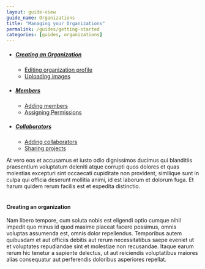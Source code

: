 ```yaml
---
layout: guide-view
guide_name: Organizations
title: "Managing your Organizations"
permalink: /guides/getting-started
categories: [guides, organizations]
---
```



* ##### [Creating an Organization](#creating-organization)
  * [Editing organization profile](#edit-profile)
  * [Uploading images](#uploading-images)

* ##### [Members](#members)
  * [Adding members](#adding-members)
  * [Assigning Permissions](#member-permissions)

* ##### [Collaborators](#collaborators)
  * [Adding collaborators](#adding-collaborators)
  * [Sharing projects](#collaborator-permissions)

 
At vero eos et accusamus et iusto odio dignissimos ducimus qui blanditiis praesentium voluptatum deleniti atque corrupti quos dolores et quas molestias excepturi sint occaecati cupiditate non provident, similique sunt in culpa qui officia deserunt mollitia animi, id est laborum et dolorum fuga. Et harum quidem rerum facilis est et expedita distinctio. <br/><br/>


#### <span id="creating-organization"></span>Creating an organization
Nam libero tempore, cum soluta nobis est eligendi optio cumque nihil impedit quo minus id quod maxime placeat facere possimus, omnis voluptas assumenda est, omnis dolor repellendus. Temporibus autem quibusdam et aut officiis debitis aut rerum necessitatibus saepe eveniet ut et voluptates repudiandae sint et molestiae non recusandae. Itaque earum rerum hic tenetur a sapiente delectus, ut aut reiciendis voluptatibus maiores alias consequatur aut perferendis doloribus asperiores repellat.